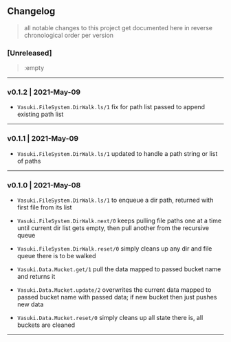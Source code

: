 
## Changelog

> all notable changes to this project get documented here in reverse chronological order per version


### [Unreleased]

> :empty

---

### v0.1.2 | 2021-May-09

* `Vasuki.FileSystem.DirWalk.ls/1` fix for path list passed to append existing path list

---

### v0.1.1 | 2021-May-09

* `Vasuki.FileSystem.DirWalk.ls/1` updated to handle a path string or list of paths

---

### v0.1.0 | 2021-May-08

* `Vasuki.FileSystem.DirWalk.ls/1` to enqueue a dir path, returned with first file from its list

* `Vasuki.FileSystem.DirWalk.next/0` keeps pulling file paths one at a time until current dir list gets empty, then pull another from the recursive queue

* `Vasuki.FileSystem.DirWalk.reset/0` simply cleans up any dir and file queue there is to be walked

* `Vasuki.Data.Mucket.get/1` pull the data mapped to passed bucket name and returns it

* `Vasuki.Data.Mucket.update/2` overwrites the current data mapped to passed bucket name with passed data; if new bucket then just pushes new data

* `Vasuki.Data.Mucket.reset/0` simply cleans up all state there is, all buckets are cleaned

---

